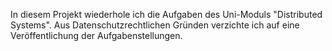 In diesem Projekt wiederhole ich die Aufgaben des Uni-Moduls "Distributed Systems". Aus Datenschutzrechtlichen Gründen verzichte ich auf eine Veröffentlichung der Aufgabenstellungen.